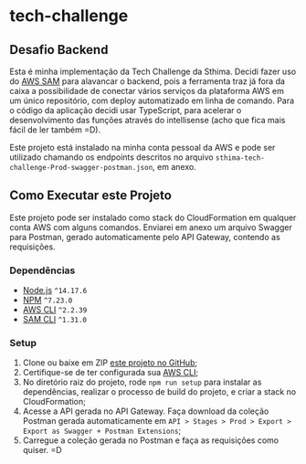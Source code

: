 # tech-challenge

## Desafio Backend
Esta é minha implementação da Tech Challenge da Sthima.
Decidi fazer uso do [AWS SAM](https://aws.amazon.com/pt/serverless/sam/) para alavancar o backend, pois a ferramenta traz já fora da caixa a possibilidade de conectar vários serviços da plataforma AWS em um único repositório, com deploy automatizado em linha de comando. Para o código da aplicação decidi usar TypeScript, para acelerar o desenvolvimento das funções através do intellisense (acho que fica mais fácil de ler também =D).

Este projeto está instalado na minha conta pessoal da AWS e pode ser utilizado chamando os endpoints descritos no arquivo `sthima-tech-challenge-Prod-swagger-postman.json`, em anexo.

## Como Executar este Projeto
Este projeto pode ser instalado como stack do CloudFormation em qualquer conta AWS com alguns comandos. Enviarei em anexo um arquivo Swagger para Postman, gerado automaticamente pelo API Gateway, contendo as requisições.

### Dependências
* [Node.js](https://nodejs.org/) `^14.17.6`
* [NPM](https://www.npmjs.com/) `^7.23.0`
* [AWS CLI](https://aws.amazon.com/pt/cli/) `^2.2.39`
* [SAM CLI](https://docs.aws.amazon.com/serverless-application-model/latest/developerguide/serverless-sam-cli-install.html) `^1.31.0`

### Setup
1. Clone ou baixe em ZIP [este projeto no GitHub](https://github.com/rovelcio/tech-challenge);
2. Certifique-se de ter configurada sua [AWS CLI](https://docs.aws.amazon.com/cli/latest/userguide/cli-chap-configure.html);
3. No diretório raiz do projeto, rode `npm run setup` para instalar as dependências, realizar o processo de build do projeto, e criar a stack no CloudFormation;
4. Acesse a API gerada no API Gateway. Faça download da coleção Postman gerada automaticamente em `API > Stages > Prod > Export > Export as Swagger + Postman Extensions`;
5. Carregue a coleção gerada no Postman e faça as requisições como quiser. =D
